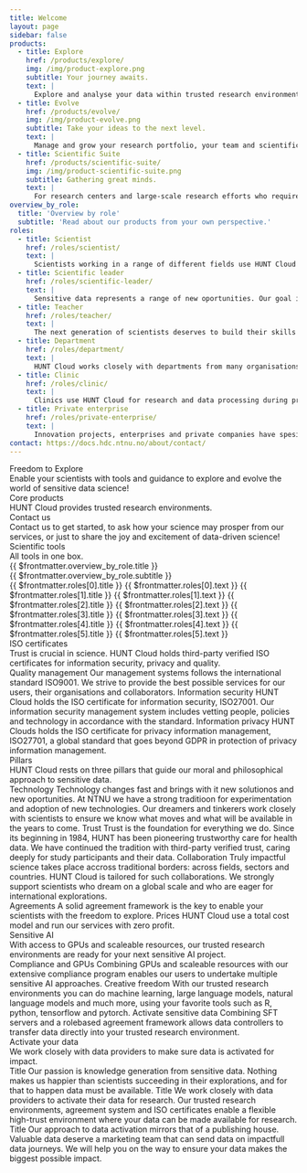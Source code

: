 ```yaml
---
title: Welcome
layout: page
sidebar: false
products:
  - title: Explore
    href: /products/explore/
    img: /img/product-explore.png
    subtitle: Your journey awaits.
    text: |
      Explore and analyse your data within trusted research environments with easy access to your favorite tools in Workbench.
  - title: Evolve
    href: /products/evolve/
    img: /img/product-evolve.png
    subtitle: Take your ideas to the next level.
    text: |
      Manage and grow your research portfolio, your team and scientific career seamlessly through our Evolve package.
  - title: Scientific Suite
    href: /products/scientific-suite/
    img: /img/product-scientific-suite.png
    subtitle: Gathering great minds.
    text: |
      For research centers and large-scale research efforts who require additional resources, speed and portfolio management.
overview_by_role:
  title: 'Overview by role'
  subtitle: 'Read about our products from your own perspective.'
roles:
  - title: Scientist
    href: /roles/scientist/
    text: |
      Scientists working in a range of different fields use HUNT Cloud for their sensitive data explorations. Read on to see if we are a good fit for your needs.
  - title: Scientific leader
    href: /roles/scientific-leader/
    text: |
      Sensitive data represents a range of new oportunities. Our goal is for your team to thrive and succeed in ground-breaking science, all the while keeping their data protected.
  - title: Teacher
    href: /roles/teacher/
    text: |
      The next generation of scientists deserves to build their skills in real-life environments. Our course packages are developed with this in mind. Read more to see how our set-up can be tailored to your course.
  - title: Department
    href: /roles/department/
    text: |
      HUNT Cloud works closely with departments from many organisations. Our product packages are tailored for different levels of sensitive data activities, while ensuring easy overview and organisational control
  - title: Clinic
    href: /roles/clinic/
    text: |
      Clinics use HUNT Cloud for research and data processing during production. We are ISO/IEC certified and compliant with Helesnormen, while our trusted research environments can be tailored to your security needs.
  - title: Private enterprise
    href: /roles/private-enterprise/
    text: |
      Innovation projects, enterprises and private companies have spesific challenges and needs in dealing with sensitive data. The HUNT Cloud Invent program might be for you.
contact: https://docs.hdc.ntnu.no/about/contact/
---
```


<!-- <script setup></script> -->

<div class="hc-home-page">
  <div class="hc-header">
    <div class="hc-header-img"></div>
  </div>

<!-- Block: Freedom to explore -->

  <div class="hc-block">
    <div class="hc-block-container">
      <div class="hc-title-main font-weight-black">
        Freedom to Explore
      </div>
      <div class="hc-subtitle-main">
        Enable your scientists with tools and guidance to explore and evolve the world of sensitive data science!
        <!-- Welcome to HUNT Cloud! We provide scientists with tools and guidance to explore and evolve their magical world of sensitive data science. -->
      </div>
    </div>
  </div>

<!-- Block: Core products -->
<!-- Content: In this page header -->

  <div class="hc-block">
    <div class="hc-block-container">
      <div class="hc-container-title">
        Core products
      </div>
      <div class="hc-container-subtitle">
        HUNT Cloud provides trusted research environments.
      </div>
      <ProductSlider :products="$frontmatter.products" />
    </div>
  </div>

<!-- Block: Contact us -->

  <div class="hc-block">
    <div class="hc-block-container">
      <div class="hc-container-title">
        Contact us
      </div>
      <div class="hc-container-subtitle">
        Contact us to get started, to ask how your science may prosper from our services, or just to share the joy and excitement of data-driven science!
      </div>
      <div class="hc-section">
        <SimpleButton title="Contact us" :href="$frontmatter.contact" target="_blank" size="x-large" elevation="2" />
      </div>
    </div>
  </div>

<!-- Content: Scientific tools -->
  <div class="hc-block">
    <div class="hc-block-container">
      <div class="hc-container-title">
        Scientific tools
      </div>
      <div class="hc-container-subtitle">
        All tools in one box.
      </div>
      <!-- <ToolsSlider /> -->
      <v-row class="my-5" style="justify-content: center; align-items: center;">
        <v-col cols="6" class="v-col-sm-4 v-col-md-1">
          <a href="https://jupyter.org/" target="_blank">
            <v-img max-height="80px" src="/img/logos-tools/jupyter.png" />
          </a>
        </v-col>
        <v-col cols="6" class="v-col-sm-4 v-col-md-2" style="justify-content: center;">
          <a href="https://pandas.pydata.org/" target="_blank">
            <v-img max-height="80px" src="/img/logos-tools/pandas.svg" />
          </a>
        </v-col>
        <v-col cols="6" class="v-col-sm-4 v-col-md-2">
          <a href="https://www.python.org/" target="_blank">
            <v-img max-height="80px" src="/img/logos-tools/python.svg" />
          </a>
        </v-col>
        <v-col cols="6" class="v-col-sm-4 v-col-md-2">
          <a href="https://pytorch.org/" target="_blank">
            <v-img max-height="80px" src="/img/logos-tools/pytorch.svg" />
          </a>
        </v-col>
        <v-col cols="6" class="v-col-sm-4 v-col-md-2">
          <a href="https://posit.co/products/open-source/rstudio-server/" target="_blank">
            <v-img max-height="80px" src="/img/logos-tools/rstudio.png" />
          </a>
        </v-col>
        <v-col cols="6" class="v-col-sm-4 v-col-md-2">
          <a href="https://code.visualstudio.com/" target="_blank">
            <v-img max-height="80px" src="/img/logos-tools/vscode.png" />
          </a>
        </v-col>
      </v-row>
    </div>
  </div>

<!-- Block: Roles -->
  <div class="hc-block">
    <div class="hc-block-container">
      <div class="hc-container-title">
        {{ $frontmatter.overview_by_role.title }}
      </div>
      <div class="hc-container-subtitle">
        {{ $frontmatter.overview_by_role.subtitle }}
      </div>
      <v-row align="center">
        <v-col cols="12" class="align-self-start v-col-sm-6 v-col-md-4">
          <!-- https://vuetifyjs.com/en/components/cards/ -->
          <v-card color="transparent" elevation="0">
            <v-card-title>{{ $frontmatter.roles[0].title }}</v-card-title>
            <v-divider></v-divider>
            <v-card-text>
              <v-row dense>
                <v-col cols="12">
                  {{ $frontmatter.roles[0].text }}
                </v-col>
              </v-row>
              <v-row dense>
                <v-col cols="12">
                  <SimpleButton size="small" :href="$frontmatter.roles[0].href" title="Read more" />
                </v-col>
              </v-row>
            </v-card-text>
          </v-card>
        </v-col>
        <v-col cols="12" class="align-self-start v-col-sm-6 v-col-md-4">
          <!-- https://vuetifyjs.com/en/components/cards/ -->
          <v-card color="transparent" elevation="0">
            <v-card-title>{{ $frontmatter.roles[1].title }}</v-card-title>
            <v-divider></v-divider>
            <v-card-text>
              <v-row dense>
                <v-col cols="12">
                  {{ $frontmatter.roles[1].text }}
                </v-col>
              </v-row>
              <v-row dense>
                <v-col cols="12">
                  <SimpleButton size="small" :href="$frontmatter.roles[1].href" title="Read more" />
                </v-col>
              </v-row>
            </v-card-text>
          </v-card>
        </v-col>
        <v-col cols="12" class="align-self-start v-col-sm-6 v-col-md-4">
          <!-- https://vuetifyjs.com/en/components/cards/ -->
          <v-card color="transparent" elevation="0">
            <v-card-title>{{ $frontmatter.roles[2].title }}</v-card-title>
            <v-divider></v-divider>
            <v-card-text>
              <v-row dense>
                <v-col cols="12">
                  {{ $frontmatter.roles[2].text }}
                </v-col>
              </v-row>
              <v-row dense>
                <v-col cols="12">
                  <SimpleButton size="small" :href="$frontmatter.roles[2].href" title="Read more" />
                </v-col>
              </v-row>
            </v-card-text>
          </v-card>
        </v-col>
        <v-col cols="12" class="align-self-start v-col-sm-6 v-col-md-4">
          <!-- https://vuetifyjs.com/en/components/cards/ -->
          <v-card color="transparent" elevation="0">
            <v-card-title>{{ $frontmatter.roles[3].title }}</v-card-title>
            <v-divider></v-divider>
            <v-card-text>
              <v-row dense>
                <v-col cols="12">
                  {{ $frontmatter.roles[3].text }}
                </v-col>
              </v-row>
              <v-row dense>
                <v-col cols="12">
                  <SimpleButton size="small" :href="$frontmatter.roles[3].href" title="Read more" />
                </v-col>
              </v-row>
            </v-card-text>
          </v-card>
        </v-col>
        <v-col cols="12" class="align-self-start v-col-sm-6 v-col-md-4">
          <!-- https://vuetifyjs.com/en/components/cards/ -->
          <v-card color="transparent" elevation="0">
            <v-card-title>{{ $frontmatter.roles[4].title }}</v-card-title>
            <v-divider></v-divider>
            <v-card-text>
              <v-row dense>
                <v-col cols="12">
                  {{ $frontmatter.roles[4].text }}
                </v-col>
              </v-row>
              <v-row dense>
                <v-col cols="12">
                  <SimpleButton size="small" :href="$frontmatter.roles[4].href" title="Read more" />
                </v-col>
              </v-row>
            </v-card-text>
          </v-card>
        </v-col>
        <v-col cols="12" class="align-self-start v-col-sm-6 v-col-md-4">
          <!-- https://vuetifyjs.com/en/components/cards/ -->
          <v-card color="transparent" elevation="0">
            <v-card-title>{{ $frontmatter.roles[5].title }}</v-card-title>
            <v-divider></v-divider>
            <v-card-text>
              <v-row dense>
                <v-col cols="12">
                  {{ $frontmatter.roles[5].text }}
                </v-col>
              </v-row>
              <v-row dense>
                <v-col cols="12">
                  <SimpleButton size="small" :href="$frontmatter.roles[5].href" title="Read more" />
                </v-col>
              </v-row>
            </v-card-text>
          </v-card>
        </v-col>
      </v-row>
      <!-- <RoleSlider :roles="$frontmatter.roles" /> -->
    </div>
  </div>

<!-- Content: ISO -->

  <div class="hc-block">
    <div class="hc-block-container">
      <div class="hc-container-title">
        ISO certificates
      </div>
      <div class="hc-container-subtitle">
        Trust is crucial in science. HUNT Cloud holds third-party verified ISO certificates for information security, privacy and quality.
      </div>
      <v-row align="center">
        <v-col cols="12" class="align-self-start v-col-sm-4">
          <!-- https://vuetifyjs.com/en/components/cards/ -->
          <v-card color="transparent" elevation="0">
            <v-card-title>Quality management</v-card-title>
            <v-card-text>
              <v-row dense>
                <v-col cols="12">
                  Our management systems follows the international standard ISO9001. We strive to provide the best possible services for our users, their organisations and collaborators.
                </v-col>
              </v-row>
              <v-row dense>
                <v-col cols="12">
                  <SimpleButton size="small" href="place-link" title="Read more" />
                </v-col>
              </v-row>
            </v-card-text>
          </v-card>
        </v-col>
        <v-col cols="12" class="align-self-start v-col-sm-4">
          <!-- https://vuetifyjs.com/en/components/cards/ -->
          <v-card color="transparent" elevation="0">
            <v-card-title>Information security</v-card-title>
            <v-card-text>
              <v-row dense>
                <v-col cols="12">
                  HUNT Cloud holds the ISO certificate for information security, ISO27001. Our information security management system includes vetting people, policies and technology in accordance with the standard.
                </v-col>
              </v-row>
              <v-row dense>
                <v-col cols="12">
                  <SimpleButton size="small" href="place-link" title="Read more" />
                </v-col>
              </v-row>
            </v-card-text>
          </v-card>
        </v-col>
        <v-col cols="12" class="align-self-start v-col-sm-4">
          <!-- https://vuetifyjs.com/en/components/cards/ -->
          <v-card color="transparent" elevation="0">
            <v-card-title>Information privacy</v-card-title>
            <v-card-text>
              <v-row dense>
                <v-col cols="12">
                  HUNT Clouds holds the ISO certificate for privacy information management, ISO27701, a global standard that goes beyond GDPR in protection of privacy information management.
                </v-col>
              </v-row>
              <v-row dense>
                <v-col cols="12">
                  <SimpleButton size="small" href="place-link" title="Read more" />
                </v-col>
              </v-row>
            </v-card-text>
          </v-card>
        </v-col>
      </v-row>
    </div>
  </div>


<!-- Block: Pillars -->

  <div class="hc-block">
    <div class="hc-block-container">
      <div class="hc-container-title">
        Pillars
      </div>
      <div class="hc-container-subtitle">
        HUNT Cloud rests on three pillars that guide our moral and philosophical approach to sensitive data.
      </div>
      <v-row align="center">
        <v-col cols="12" class="align-self-start v-col-sm-4">
          <!-- https://vuetifyjs.com/en/components/cards/ -->
          <v-card color="transparent" elevation="0">
            <v-card-title>Technology</v-card-title>
            <v-card-text>
              <v-row dense>
                <v-col cols="12">
                  Technology changes fast and brings with it new solutionos and new oportunities. At NTNU we have a strong traditioon for experimentation and adoption of new technologies. Our dreamers and tinkerers work closely with scientists to ensure we know what moves and what will be available in the years to come.
                </v-col>
              </v-row>
              <v-row dense>
                <v-col cols="12">
                  <SimpleButton size="small" href="place-link" title="Read more" blue />
                </v-col>
              </v-row>
            </v-card-text>
          </v-card>
        </v-col>
        <v-col cols="12" class="align-self-start v-col-sm-4">
          <!-- https://vuetifyjs.com/en/components/cards/ -->
          <v-card color="transparent" elevation="0">
            <v-card-title>Trust</v-card-title>
            <v-card-text>
              <v-row dense>
                <v-col cols="12">
                  Trust is the foundation for everything we do. Since its beginning in 1984, HUNT has been pioneering trustworthy care for health data. We have continued the tradition with third-party verified trust, caring deeply for study participants and their data.
                </v-col>
              </v-row>
              <v-row dense>
                <v-col cols="12">
                  <SimpleButton size="small" href="place-link" title="Read more" blue />
                </v-col>
              </v-row>
            </v-card-text>
          </v-card>
        </v-col>
        <v-col cols="12" class="align-self-start v-col-sm-4">
          <!-- https://vuetifyjs.com/en/components/cards/ -->
          <v-card color="transparent" elevation="0">
            <v-card-title>Collaboration</v-card-title>
            <v-card-text>
              <v-row dense>
                <v-col cols="12">
                  Truly impactful science takes place accross traditional borders: across fields, sectors and countries. HUNT Cloud is tailored for such collaborations. We strongly support scientists who dream on a global scale and who are eager for international explorations.
                </v-col>
              </v-row>
              <v-row dense>
                <v-col cols="12">
                  <SimpleButton size="small" href="place-link" title="Read more" blue />
                </v-col>
              </v-row>
            </v-card-text>
          </v-card>
        </v-col>
      </v-row>
    </div>
  </div>

<!-- Block: Agreements -->

  <div class="hc-block">
    <div class="hc-block-container">
      <v-row class="my-4">
        <!-- Agreements -->
        <v-col col="6">
          <!-- https://vuetifyjs.com/en/components/cards/ -->
          <v-card elevation="0" color="transparent">
            <v-card-title>Agreements</v-card-title>
            <v-card-text>
              <v-row dense>
                <v-col cols="12">
                  A solid agreement framework is the key to enable your scientists with the freedom to explore.
                </v-col>
              </v-row>
              <v-row dense>
                <v-col cols="12">
                  <SimpleButton size="small" href="/resources/agreements" title="Read more" />
                </v-col>
              </v-row>
            </v-card-text>
          </v-card>
        </v-col>
        <!-- Prices -->
        <v-col col="6">
          <!-- https://vuetifyjs.com/en/components/cards/ -->
          <v-card elevation="0" color="transparent">
            <v-card-title>Prices</v-card-title>
            <v-card-text>
              <v-row dense>
                <v-col cols="12">
                  HUNT Cloud use a total cost model and run our services with zero profit.
                </v-col>
              </v-row>
              <v-row dense>
                <v-col cols="12">
                  <SimpleButton size="small" href="/resources/prices" title="Read more" />
                </v-col>
              </v-row>
            </v-card-text>
          </v-card>
        </v-col>
      </v-row>
    </div>
  </div>

<!-- Block: sensitive AI -->

  <div class="hc-block">
    <div class="hc-block-container">
      <div class="hc-container-title">
        Sensitive AI
      </div>
      <div class="hc-container-subtitle">
        With access to GPUs and scaleable resources, our trusted research environments are ready for your next sensitive AI project.
      </div>
      <v-row align="center">
        <v-col cols="12" class="align-self-start v-col-sm-4">
          <!-- https://vuetifyjs.com/en/components/cards/ -->
          <v-card color="transparent" elevation="0">
            <v-card-title>Compliance and GPUs</v-card-title>
            <v-card-text>
              <v-row dense>
                <v-col cols="12">
                  Combining GPUs and scaleable resources with our extensive compliance program enables our users to undertake multiple sensitive AI approaches.
                </v-col>
              </v-row>
              <v-row dense>
                <v-col cols="12">
                  <SimpleButton size="small" href="place-link" title="Read more" blue />
                </v-col>
              </v-row>
            </v-card-text>
          </v-card>
        </v-col>
        <v-col cols="12" class="align-self-start v-col-sm-4">
          <!-- https://vuetifyjs.com/en/components/cards/ -->
          <v-card color="transparent" elevation="0">
            <v-card-title>Creative freedom</v-card-title>
            <v-card-text>
              <v-row dense>
                <v-col cols="12">
                  With our trusted research environments you can do machine learning, large language models, natural language models and much more, using your favorite tools such as R, python, tensorflow and pytorch.
                </v-col>
              </v-row>
              <v-row dense>
                <v-col cols="12">
                  <SimpleButton size="small" href="place-link" title="Read more" blue />
                </v-col>
              </v-row>
            </v-card-text>
          </v-card>
        </v-col>
        <v-col cols="12" class="align-self-start v-col-sm-4">
          <!-- https://vuetifyjs.com/en/components/cards/ -->
          <v-card color="transparent" elevation="0">
            <v-card-title>Activate sensitive data</v-card-title>
            <v-card-text>
              <v-row dense>
                <v-col cols="12">
                  Combining SFT servers and a rolebased agreement framework allows data controllers to transfer data directly into your trusted research environment.
                </v-col>
              </v-row>
              <v-row dense>
                <v-col cols="12">
                  <SimpleButton size="small" href="place-link" title="Read more" blue />
                </v-col>
              </v-row>
            </v-card-text>
          </v-card>
        </v-col>
      </v-row>
    </div>
  </div>


<!-- Block: activate your data -->

  <div class="hc-block">
    <div class="hc-block-container">
      <div class="hc-container-title">
        Activate your data
      </div>
      <div class="hc-container-subtitle">
        We work closely with data providers to make sure data is activated for impact.
      </div>
      <v-row align="center">
        <v-col cols="12" class="align-self-start v-col-sm-4">
          <!-- https://vuetifyjs.com/en/components/cards/ -->
          <v-card color="transparent" elevation="0">
            <v-card-title>Title</v-card-title>
            <v-card-text>
              <v-row dense>
                <v-col cols="12">
                  Our passion is knowledge generation from sensitive data. Nothing makes us happier than scientists succeeding in their explorations, and for that to happen data must be available.
                </v-col>
              </v-row>
              <v-row dense>
                <v-col cols="12">
                  <SimpleButton size="small" href="place-link" title="Read more" />
                </v-col>
              </v-row>
            </v-card-text>
          </v-card>
        </v-col>
        <v-col cols="12" class="align-self-start v-col-sm-4">
          <!-- https://vuetifyjs.com/en/components/cards/ -->
          <v-card color="transparent" elevation="0">
            <v-card-title>Title</v-card-title>
            <v-card-text>
              <v-row dense>
                <v-col cols="12">
                  We work closely with data providers to activate their data for research. Our trusted research environments, agreement system and ISO certificates enable a flexible high-trust environment where your data can be made available for research.
                </v-col>
              </v-row>
              <v-row dense>
                <v-col cols="12">
                  <SimpleButton size="small" href="place-link" title="Read more" />
                </v-col>
              </v-row>
            </v-card-text>
          </v-card>
        </v-col>
        <v-col cols="12" class="align-self-start v-col-sm-4">
          <!-- https://vuetifyjs.com/en/components/cards/ -->
          <v-card color="transparent" elevation="0">
            <v-card-title>Title</v-card-title>
            <v-card-text>
              <v-row dense>
                <v-col cols="12">
                  Our approach to data activation mirrors that of a publishing house. Valuable data deserve a marketing team that can send data on impactfull data journeys. We will help you on the way to ensure your data makes the biggest possible impact.
                </v-col>
              </v-row>
              <v-row dense>
                <v-col cols="12">
                  <SimpleButton size="small" href="place-link" title="Read more" />
                </v-col>
              </v-row>
            </v-card-text>
          </v-card>
        </v-col>
      </v-row>
    </div>
  </div>

<!-- Block: About HUNT Cloud -->

<FooterBlock :contact="$frontmatter.contact" />

</div>


<style scoped>

/* CSS scoped specifically to this page */

</style>
